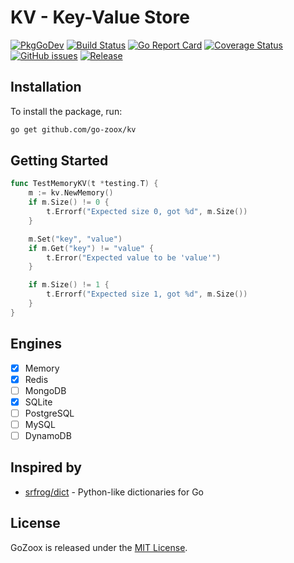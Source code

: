 # KV - Key-Value Store

[![PkgGoDev](https://pkg.go.dev/badge/github.com/go-zoox/kv)](https://pkg.go.dev/github.com/go-zoox/kv)
[![Build Status](https://github.com/go-zoox/kv/actions/workflows/ci.yml/badge.svg?branch=master)](https://github.com/go-zoox/kv/actions/workflows/ci.yml)
[![Go Report Card](https://goreportcard.com/badge/github.com/go-zoox/kv)](https://goreportcard.com/report/github.com/go-zoox/kv)
[![Coverage Status](https://coveralls.io/repos/github/go-zoox/kv/badge.svg?branch=master)](https://coveralls.io/github/go-zoox/kv?branch=master)
[![GitHub issues](https://img.shields.io/github/issues/go-zoox/kv.svg)](https://github.com/go-zoox/kv/issues)
[![Release](https://img.shields.io/github/tag/go-zoox/kv.svg?label=Release)](https://github.com/go-zoox/kv/tags)

## Installation
To install the package, run:
```bash
go get github.com/go-zoox/kv
```

## Getting Started

```go
func TestMemoryKV(t *testing.T) {
	m := kv.NewMemory()
	if m.Size() != 0 {
		t.Errorf("Expected size 0, got %d", m.Size())
	}

	m.Set("key", "value")
	if m.Get("key") != "value" {
		t.Error("Expected value to be 'value'")
	}

	if m.Size() != 1 {
		t.Errorf("Expected size 1, got %d", m.Size())
	}
}
```

## Engines
* [x] Memory
* [x] Redis
* [ ] MongoDB
* [x] SQLite
* [ ] PostgreSQL
* [ ] MySQL
* [ ] DynamoDB

## Inspired by
* [srfrog/dict](https://github.com/srfrog/dict) - Python-like dictionaries for Go

## License
GoZoox is released under the [MIT License](./LICENSE).